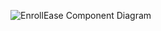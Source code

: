 ![EnrollEase Component Diagram](https://github.com/MckennahPalmer/CSE430/new/main#:~:text=EnrollEaseComponentDiagram)

